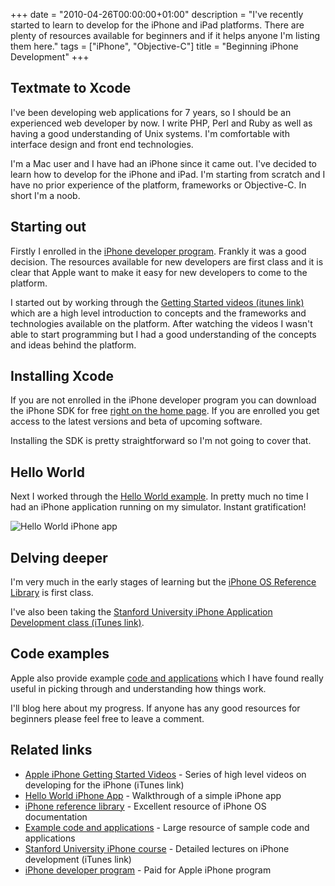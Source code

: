 +++
date = "2010-04-26T00:00:00+01:00"
description = "I've recently started to learn to develop for the iPhone and iPad platforms. There are plenty of resources available for beginners and if it helps anyone I'm listing them here."
tags = ["iPhone", "Objective-C"]
title = "Beginning iPhone Development"
+++

## Textmate to Xcode

I've been developing web applications for 7 years, so I should be an experienced
web developer by now. I write PHP, Perl and Ruby as well as having a good
understanding of Unix systems. I'm comfortable with interface design and front
end technologies.

I'm a Mac user and I have had an iPhone since it came out. I've decided to learn
how to develop for the iPhone and iPad. I'm starting from scratch and I have no
prior experience of the platform, frameworks or Objective-C. In short I'm a
noob.

## Starting out

Firstly I enrolled in the [iPhone developer program][6]. Frankly it was a good
decision. The resources available for new developers are first class and it is
clear that Apple want to make it easy for new developers to come to the
platform.

I started out by working through the [Getting Started videos (itunes link)][1]
which are a high level introduction to concepts and the frameworks and
technologies available on the platform. After watching the videos I wasn't able
to start programming but I had a good understanding of the concepts and ideas
behind the platform.

## Installing Xcode

If you are not enrolled in the iPhone developer program you can download the
iPhone SDK for free
<a href="http://developer.apple.com/iphone/index.action">right on the home
page</a>. If you are enrolled you get access to the latest versions and beta of
upcoming software.

Installing the SDK is pretty straightforward so I'm not going to cover that.

## Hello World

Next I worked through the [Hello World example][2]. In pretty much no time I had
an iPhone application running on my simulator. Instant gratification!

![Hello World iPhone app][7]

## Delving deeper

I'm very much in the early stages of learning but the [iPhone OS Reference
Library][3] is first class.

I've also been taking the [Stanford University iPhone Application Development
class (iTunes link)][5].

## Code examples

Apple also provide example [code and applications][4] which I have found really
useful in picking through and understanding how things work.

I'll blog here about my progress. If anyone has any good resources for beginners
please feel free to leave a comment.

## Related links

- [Apple iPhone Getting Started Videos][1] - Series of high level videos on
  developing for the iPhone (iTunes link)
- [Hello World iPhone App][2] - Walkthrough of a simple iPhone app
- [iPhone reference library][3] - Excellent resource of iPhone OS documentation
- [Example code and applications][4] - Large resource of sample code and
  applications
- [Stanford University iPhone course][5] - Detailed lectures on iPhone
  development (iTunes link)
- [iPhone developer program][6] - Paid for Apple iPhone program

[1]:
  https://deimos.apple.com/WebObjects/Core.woa/BrowsePrivately/adc.apple.com.1479953497.01479953503.1521820368?i=1458839104
[2]:
  http://developer.apple.com/iphone/library/documentation/Xcode/Conceptual/iphone_development/100-iPhone_Development_Quick_Start/iphone_development_quick_start.html#//apple_ref/doc/uid/TP40007959-CH3-SW9
[3]: http://developer.apple.com/iphone/library/navigation/index.html
[4]:
  http://developer.apple.com/iphone/library/navigation/index.html?section=Resource+Types&topic=Sample+C#section=Resource%20Types&topic=Sample%20Code
[5]:
  http://deimos3.apple.com/WebObjects/Core.woa/Browse/itunes.stanford.edu.3124430053.03124430055.3145764870?i=1399672464
[6]: http://developer.apple.com/iphone/program/
[7]: /images/articles/hello_world_iphone.png
